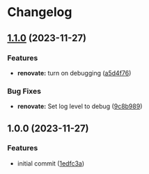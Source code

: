 # Changelog

## [1.1.0](https://github.com/devtemplates/github/compare/renovate-v1.0.0...renovate-v1.1.0) (2023-11-27)


### Features

* **renovate:** turn on debugging ([a5d4f76](https://github.com/devtemplates/github/commit/a5d4f76e34568ca2e27c59b6e2c612f7d3a0af54))


### Bug Fixes

* **renovate:** Set log level to debug ([9c8b989](https://github.com/devtemplates/github/commit/9c8b989295c28dada739103b2187e99ab715e85a))

## 1.0.0 (2023-11-27)


### Features

* initial commit ([1edfc3a](https://github.com/devtemplates/github/commit/1edfc3a9bdeae24b3e5bcaf18b4fa02fa6ebd845))
